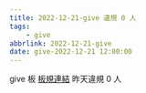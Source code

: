 ```yaml
---
title: 2022-12-21-give 違規 0 人
tags:
    - give
abbrlink: 2022-12-21-give
date: give-2022-12-21 12:00:00
---
```

give 板 [板規連結](https://www.ptt.cc/bbs/give/M.1612495900.A.C32.html)
昨天違規 0 人
